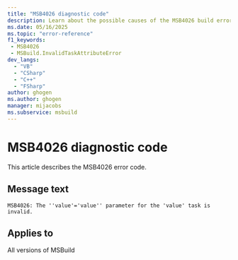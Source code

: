 ```yaml
---
title: "MSB4026 diagnostic code"
description: Learn about the possible causes of the MSB4026 build error, and get troubleshooting tips.
ms.date: 05/16/2025
ms.topic: "error-reference"
f1_keywords:
 - MSB4026
 - MSBuild.InvalidTaskAttributeError
dev_langs:
  - "VB"
  - "CSharp"
  - "C++"
  - "FSharp"
author: ghogen
ms.author: ghogen
manager: mijacobs
ms.subservice: msbuild
---
```


# MSB4026 diagnostic code

<!-- :::ErrorDefinitionDescription::: -->
<!-- :::editable-content name="introDescription"::: -->
This article describes the MSB4026 error code.
<!-- :::editable-content-end::: -->

## Message text

<!-- :::editable-content name="messageText"::: -->
`MSB4026: The ''value'='value'' parameter for the 'value' task is invalid.`
<!-- :::editable-content-end::: -->
<!-- MSB4026: The "{0}={1}" parameter for the "{2}" task is invalid. -->

<!-- :::editable-content name="postOutputDescription"::: -->
<!--
{StrBegin="MSB4026: "}UE: This message is displayed when a task has an invalid parameter that cannot be initialized.
-->
<!-- :::editable-content-end::: -->
<!-- :::ErrorDefinitionDescription-end::: -->

## Applies to

All versions of MSBuild
